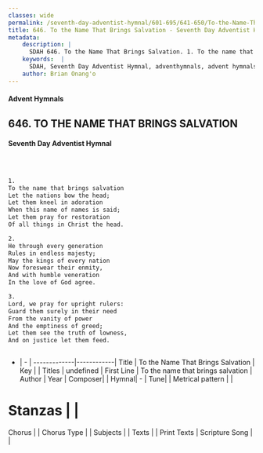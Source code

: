 ```yaml
---
classes: wide
permalink: /seventh-day-adventist-hymnal/601-695/641-650/To-the-Name-That-Brings-Salvation/
title: 646. To the Name That Brings Salvation - Seventh Day Adventist Hymnal
metadata:
    description: |
      SDAH 646. To the Name That Brings Salvation. 1. To the name that brings salvation Let the nations bow the head; Let them kneel in adoration When this name of names is said; Let them pray for restoration Of all things in Christ the head.
    keywords:  |
      SDAH, Seventh Day Adventist Hymnal, adventhymnals, advent hymnals, To the Name That Brings Salvation, To the name that brings salvation 
    author: Brian Onang'o
---
```


#### Advent Hymnals
## 646. TO THE NAME THAT BRINGS SALVATION
#### Seventh Day Adventist Hymnal

```txt



1.
To the name that brings salvation
Let the nations bow the head;
Let them kneel in adoration
When this name of names is said;
Let them pray for restoration
Of all things in Christ the head.

2.
He through every generation
Rules in endless majesty;
May the kings of every nation
Now foreswear their enmity,
And with humble veneration
In the love of God agree.

3.
Lord, we pray for upright rulers:
Guard them surely in their need
From the vanity of power
And the emptiness of greed;
Let them see the truth of lowness,
And on justice let them feed.



```

- |   -  |
-------------|------------|
Title | To the Name That Brings Salvation |
Key |  |
Titles | undefined |
First Line | To the name that brings salvation |
Author | 
Year | 
Composer|  |
Hymnal|  - |
Tune|  |
Metrical pattern | |
# Stanzas |  |
Chorus |  |
Chorus Type |  |
Subjects |  |
Texts |  |
Print Texts | 
Scripture Song |  |
  
